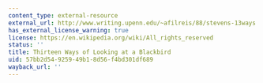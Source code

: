 ```yaml
---
content_type: external-resource
external_url: http://www.writing.upenn.edu/~afilreis/88/stevens-13ways.html
has_external_license_warning: true
license: https://en.wikipedia.org/wiki/All_rights_reserved
status: ''
title: Thirteen Ways of Looking at a Blackbird
uid: 57bb2d54-9259-49b1-8d56-f4bd301df689
wayback_url: ''
---
```

